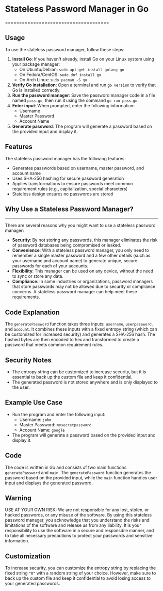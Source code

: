 # Stateless Password Manager in Go
=====================================

## Usage
To use the stateless password manager, follow these steps:

1. **Install Go**: If you haven't already, install Go on your Linux system using your package manager:
	* On Ubuntu/Debian: `sudo apt-get install golang-go`
	* On Fedora/CentOS: `sudo dnf install go`
	* On Arch Linux: `sudo pacman -S go`
2. **Verify Go installation**: Open a terminal and run `go version` to verify that Go is installed correctly.
3. **Run the password manager**: Save the password manager code in a file named `pass.go`, then run it using the command `go run pass.go`.
4. **Enter input**: When prompted, enter the following information:
	* Username
	* Master Password
	* Account Name
5. **Generate password**: The program will generate a password based on the provided input and display it.

## Features
The stateless password manager has the following features:

* Generates passwords based on username, master password, and account name
* Uses SHA-256 hashing for secure password generation
* Applies transformations to ensure passwords meet common requirement rules (e.g., capitalization, special characters)
* Stateless design ensures no passwords are stored

## Why Use a Stateless Password Manager?
----------------------------------------

There are several reasons why you might want to use a stateless password manager:

* **Security**: By not storing any passwords, this manager eliminates the risk of password databases being compromised or leaked.
* **Convenience**: With a stateless password manager, you only need to remember a single master password and a few other details (such as your username and account name) to generate unique, secure passwords for each of your accounts.
* **Flexibility**: This manager can be used on any device, without the need to sync or store any data.
* **Compliance**: In some industries or organizations, password managers that store passwords may not be allowed due to security or compliance concerns. A stateless password manager can help meet these requirements.

## Code Explanation
The `generatePassword` function takes three inputs: `username`, `userpassword`, and `account`. It combines these inputs with a fixed entropy string (which can be customized for increased security) and generates a SHA-256 hash. The hashed bytes are then encoded to hex and transformed to create a password that meets common requirement rules.

## Security Notes
* The entropy string can be customized to increase security, but it is essential to back up the custom file and keep it confidential.
* The generated password is not stored anywhere and is only displayed to the user.

## Example Use Case
* Run the program and enter the following input:
	+ Username: `john`
	+ Master Password: `mysecretpassword`
	+ Account Name: `google`
* The program will generate a password based on the provided input and display it.

## Code
The code is written in Go and consists of two main functions: `generatePassword` and `main`. The `generatePassword` function generates the password based on the provided input, while the `main` function handles user input and displays the generated password.

## Warning
USE AT YOUR OWN RISK: We are not responsible for any lost, stolen, or hacked passwords, or any misuse of the software. By using this stateless password manager, you acknowledge that you understand the risks and limitations of the software and release us from any liability. It is your responsibility to use the software in a secure and responsible manner, and to take all necessary precautions to protect your passwords and sensitive information.

## Customization
To increase security, you can customize the entropy string by replacing the fixed string `"0"` with a random string of your choice. However, make sure to back up the custom file and keep it confidential to avoid losing access to your generated passwords.
